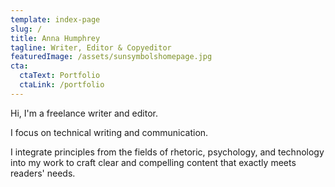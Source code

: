 ```yaml
---
template: index-page
slug: /
title: Anna Humphrey
tagline: Writer, Editor & Copyeditor
featuredImage: /assets/sunsymbolshomepage.jpg
cta:
  ctaText: Portfolio
  ctaLink: /portfolio
---
```


Hi, I'm a freelance writer and editor. 

I focus on technical writing and communication. 

I integrate principles from the fields of rhetoric, psychology, and technology into my work to craft clear and compelling content that exactly meets readers' needs.

